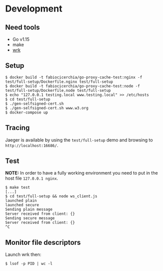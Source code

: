 # Development

## Need tools

- Go v1.15
- make
- [wrk](https://github.com/wg/wrk)

## Setup

```console
$ docker build -t fabiocicerchia/go-proxy-cache-test:nginx -f test/full-setup/Dockerfile.nginx test/full-setup
$ docker build -t fabiocicerchia/go-proxy-cache-test:node -f test/full-setup/Dockerfile.node test/full-setup
$ echo "127.0.0.1 testing.local www.testing.local" >> /etc/hosts
$ cd test/full-setup
$ ./gen-selfsigned-cert.sh
$ ./gen-selfsigned-cert.sh www.w3.org
$ docker-compose up
```

## Tracing

Jaeger is available by using the `test/full-setup` demo and browsing to `http://localhost:16686/`.

## Test

**NOTE:** In order to have a fully working environment you need to put in the host file `127.0.0.1 nginx`.

```console
$ make test
[...]
$ cd test/full-setup && node ws_client.js
launched plain
launched secure
Sending plain message
Server received from client: {}
Sending secure message
Server received from client: {}
^C
```

## Monitor file descriptors

Launch wrk then:

```console
$ lsof -p PID | wc -l
```
